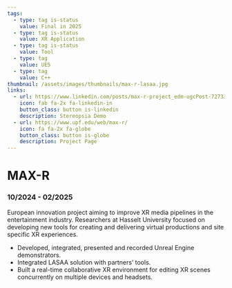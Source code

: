```yaml
---
tags:
  - type: tag is-status
    value: Final in 2025
  - type: tag is-status
    value: XR Application
  - type: tag is-status
    value: Tool
  - type: tag
    value: UE5
  - type: tag
    value: C++
thumbnail: /assets/images/thumbnails/max-r-lasaa.jpg
links:
  - url: https://www.linkedin.com/posts/max-r-project_edm-ugcPost-7273381313800261632-kTCp
    icon: fab fa-2x fa-linkedin-in
    button_class: button is-linkedin
    description: Stereopsia Demo
  - url: https://www.upf.edu/web/max-r/
    icon: fa fa-2x fa-globe
    button_class: button is-globe
    description: Project Page
---
```


# MAX-R

### 10/2024 - 02/2025

European innovation project aiming to improve XR media pipelines in the entertainment industry. 
Researchers at Hasselt University focused on developing new tools for creating and delivering virtual productions and site specific XR experiences.

- Developed, integrated, presented and recorded Unreal Engine demonstrators.
- Integrated LASAA solution with partners’ tools.
- Built a real-time collaborative XR environment for editing XR scenes concurrently on multiple devices and headsets.
